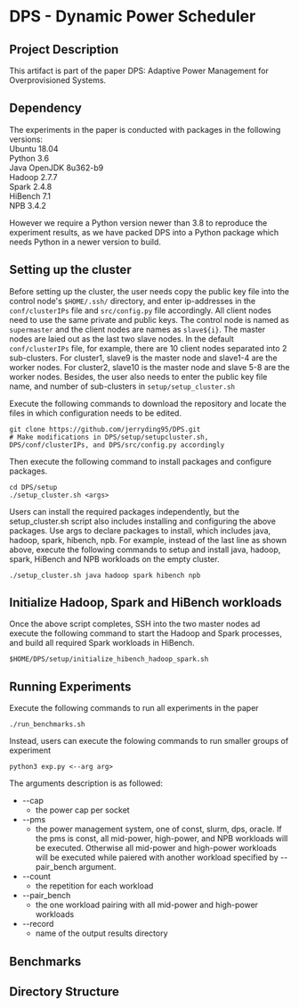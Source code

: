 # DPS - Dynamic Power Scheduler

Project Description
----------------------------------------
This artifact is part of the paper DPS: Adaptive Power Management for Overprovisioned Systems.

Dependency
----------------------------------------
The experiments in the paper is conducted with packages in the following versions: <br />
Ubuntu 18.04 <br />
Python 3.6 <br />
Java OpenJDK 8u362-b9 <br />
Hadoop 2.7.7 <br />
Spark 2.4.8 <br />
HiBench 7.1 <br />
NPB 3.4.2 <br />

However we require a Python version newer than 3.8 to reproduce the experiment results, as we
have packed DPS into a Python package which needs Python in a newer version to build.

Setting up the cluster
----------------------------------------
Before setting up the cluster, the user needs copy the public key file into the control node's `$HOME/.ssh/` directory, and enter ip-addresses in the `conf/clusterIPs` file and `src/config.py` file accordingly. All client nodes need to use the same private and public keys. The control node is named as `supermaster` and the client nodes are names as `slave${i}`. The master nodes are laied out as the last two slave nodes. In the default `conf/clusterIPs` file, for example, there are 10 client nodes separated into 2 sub-clusters. For cluster1, slave9 is the master node and slave1-4 are the worker nodes. For cluster2, slave10 is the master node and slave 5-8 are the worker nodes. Besides, the user also needs to enter the  public key file name, and number of sub-clusters in `setup/setup_cluster.sh`

Execute the following commands to download the repository and locate the files in which configuration needs to be edited.
```
git clone https://github.com/jerryding95/DPS.git
# Make modifications in DPS/setup/setupcluster.sh, DPS/conf/clusterIPs, and DPS/src/config.py accordingly
```

Then execute the following command to install packages and configure packages. 
```
cd DPS/setup
./setup_cluster.sh <args>
```

Users can install the required packages independently, but the setup_cluster.sh script also includes installing and configuring the above packages. Use args to declare packages to install, which includes java, hadoop, spark, hibench, npb. For example, instead of the last line as shown above, execute the following commands to setup and install java, hadoop, spark, HiBench and NPB workloads on the empty cluster.
```
./setup_cluster.sh java hadoop spark hibench npb
```

Initialize Hadoop, Spark and HiBench workloads
----------------------------------------
Once the above script completes, SSH into the two master nodes ad execute the following command to start the Hadoop and Spark processes, and build all required Spark workloads in HiBench.
```
$HOME/DPS/setup/initialize_hibench_hadoop_spark.sh
```

Running Experiments
----------------------------------------
Execute the following commands to run all experiments in the paper
```
./run_benchmarks.sh
```
Instead, users can execute the folowing commands to run smaller groups of experiment
```
python3 exp.py <--arg arg>
```
The arguments description is as followed: <br />
- --cap			
	- the power cap per socket <br />
- --pms			
	- the power management system, one of const, slurm, dps, oracle. If the pms is const, all mid-power, high-power, and NPB workloads will be executed. Otherwise all mid-power and high-power workloads will be executed while paiered with another workload specified by --pair_bench argument. 
- --count		
	- the repetition for each workload <br />
- --pair_bench		
	- the one workload pairing with all mid-power and high-power workloads <br />
- --record		
	- name of the output results directory <br />


Benchmarks
----------------------------------------

Directory Structure  
----------------------------------------  
